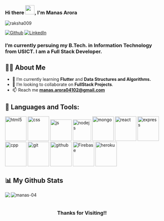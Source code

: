 ### Hi there <img src="https://raw.githubusercontent.com/verma-anushka/verma-anushka/master/gifs/wave.gif" width="30px">, I'm Manas Arora

<p align="left"> <img src="https://komarev.com/ghpvc/?username=manas-04&style=flat" alt="raksha009" /> </p>

[![Github](https://img.shields.io/badge/GitHub-100000?style=for-the-badge&logo=github&logoColor=white)](https://github.com/manas-04)
[![LinkedIn](https://img.shields.io/badge/LinkedIn-0077B5?style=for-the-badge&logo=linkedin&logoColor=white)](https://www.linkedin.com/in/manas-arora-274b681b1/)

<h3>
 I’m currently persuing my B.Tech. in Information Technology from USICT. I am a Full Stack Developer.</b><br>
 
 ## 🙋‍♂️ About Me

- 🌱 I’m currently learning **Flutter** and **Data Structures and Algorithms.**
- 👯 I’m looking to collaborate on **FullStack Projects**.
- 📫 Reach me **manas.arora04102@gmail.com**
</h3>

## 🚀 Languages and Tools:

<p>
    <img src="https://icongr.am/devicon/html5-original-wordmark.svg?size=128&color=currentColor" alt="html5" width="70" height="80"/>
    <img src="https://icongr.am/devicon/css3-original.svg?size=128&color=currentColor" alt="css" width="70" height="80"/>
    <img src="https://icongr.am/devicon/javascript-original.svg?size=128&color=currentColor" alt="js" width="70" height="70"/>
    <img src="https://icongr.am/devicon/nodejs-original-wordmark.svg?size=128&color=currentColor" alt="nodejs" width="60" height="70"/> 
    <img src="https://icongr.am/devicon/mongodb-original.svg?size=128&color=currentColor" alt="mongo" width="70" height="80"/>
    <img src="https://icongr.am/devicon/react-original-wordmark.svg?size=128&color=currentColor" alt="react" width="70" height="80"/>
    <img src="https://icongr.am/devicon/express-original-wordmark.svg?size=128&color=currentColor" alt="express" width="70" height="80"/>
    <img src="https://icongr.am/devicon/cplusplus-original.svg?size=128&color=currentColor" alt="cpp" width="70" height="80"/>
    <img src="https://icongr.am/devicon/git-original.svg?size=129&color=36a1c4" alt="git" width="70" height="80"/> 
    <img src="https://icongr.am/devicon/github-original.svg?size=129&color=36a1c4" alt="github" width="70" height="80"/>
    <img src="https://img.icons8.com/color/96/000000/firebase.png" alt="Firebase" width="70" height="80"/>
    <img src="https://icongr.am/devicon/heroku-original.svg?size=128&color=currentColor" alt="heroku" width="70" height="80"/>

</p>

## 📊 My Github Stats

<p >
 <img align = "left" src="https://github-readme-stats.vercel.app/api?username=manas-04&hide=stars&show_icons=true&theme=dracula&line_height=32">
  <img align="left" src="https://github-readme-stats.vercel.app/api/top-langs?username=manas-04&show_icons=true&theme=dark&locale=en&layout=compact" alt="manas-04" />

</p>
<br> <br>
<h3 align="center"> Thanks for Visiting!!</h3>
